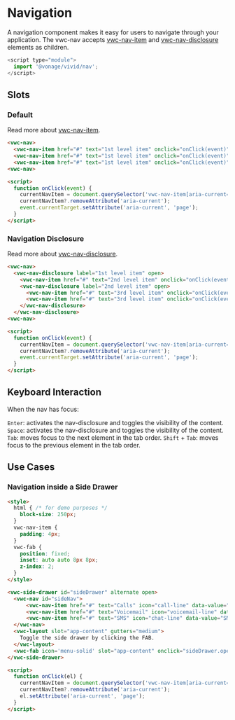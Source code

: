 # Navigation

A navigation component makes it easy for users to navigate through your application.
The vwc-nav accepts [vwc-nav-item](../../components/nav-item) and [vwc-nav-disclosure](../../components/nav-disclosure) elements as children.

```js
<script type="module">
  import '@vonage/vivid/nav';
</script>
```

## Slots

### Default

Read more about [vwc-nav-item](../../components/nav-item).

```html preview
<vwc-nav>
  <vwc-nav-item href="#" text="1st level item" onclick="onClick(event)" aria-current="page"></vwc-nav-item>
  <vwc-nav-item href="#" text="1st level item" onclick="onClick(event)"></vwc-nav-item>
  <vwc-nav-item href="#" text="1st level item" onclick="onClick(event)"></vwc-nav-item>
<vwc-nav>

<script>
  function onClick(event) {
    currentNavItem = document.querySelector('vwc-nav-item[aria-current="page"]');
    currentNavItem?.removeAttribute('aria-current');
    event.currentTarget.setAttribute('aria-current', 'page');
  }
</script>
```

### Navigation Disclosure

Read more about [vwc-nav-disclosure](../../components/nav-disclosure).

```html preview
<vwc-nav>
  <vwc-nav-disclosure label="1st level item" open>
    <vwc-nav-item href="#" text="2nd level item" onclick="onClick(event)"></vwc-nav-item>
    <vwc-nav-disclosure label="2nd level item" open>
      <vwc-nav-item href="#" text="3rd level item" onclick="onClick(event)" aria-current="page"></vwc-nav-item>
      <vwc-nav-item href="#" text="3rd level item" onclick="onClick(event)"></vwc-nav-item>
    </vwc-nav-disclosure>
  </vwc-nav-disclosure>
<vwc-nav>

<script>
  function onClick(event) {
    currentNavItem = document.querySelector('vwc-nav-item[aria-current="page"]');
    currentNavItem?.removeAttribute('aria-current');
    event.currentTarget.setAttribute('aria-current', 'page');
  }
</script>
```

## Keyboard Interaction

When the nav has focus:

`Enter`: activates the nav-disclosure and toggles the visibility of the content.
`Space`: activates the nav-disclosure and toggles the visibility of the content.
`Tab`: moves focus to the next element in the tab order.
`Shift` + `Tab`: moves focus to the previous element in the tab order.

## Use Cases

### Navigation inside a Side Drawer

```html preview full
<style>
  html { /* for demo purposes */
    block-size: 250px;
  }
  vwc-nav-item {
    padding: 4px;
  }
  vwc-fab {
    position: fixed;
    inset: auto auto 8px 8px;
    z-index: 2;
  }
</style>

<vwc-side-drawer id="sideDrawer" alternate open>
  <vwc-nav id="sideNav">
      <vwc-nav-item href="#" text="Calls" icon="call-line" data-value="Calls" onclick="onClick(this)" aria-current="page"></vwc-nav-item>
      <vwc-nav-item href="#" text="Voicemail" icon="voicemail-line" data-value="Voicemail" onclick="onClick(this)"></vwc-nav-item>
      <vwc-nav-item href="#" text="SMS" icon="chat-line" data-value="SMS" onclick="onClick(this)"></vwc-nav-item>
  </vwc-nav>
  <vwc-layout slot="app-content" gutters="medium">
    Toggle the side drawer by clicking the FAB.
  </vwc-layout>
  <vwc-fab icon='menu-solid' slot="app-content" onclick="sideDrawer.open = !sideDrawer.open"></vwc-fab>
</vwc-side-drawer>

<script>
  function onClick(el) {
    currentNavItem = document.querySelector('vwc-nav-item[aria-current="page"]');
    currentNavItem?.removeAttribute('aria-current');
    el.setAttribute('aria-current', 'page');
  }
</script>
```